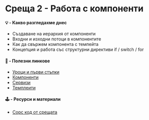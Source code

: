 # Среща 2 - Работа с компоненти
 
#### 💡 - Какво разгледахме днес
- Създаване на иерархия от компоненти
- Входни и изходни потоци в компонентите
- Как да свържем компонента с темпейта
- Концепция и работа със структурни директиви if / switch / for


#### 🔗 - Полезни линкове
- [Уроци и първи стъпки](https://angular.io/guide/routerq)
- [Компоненти](https://angular.io/guide/component-overview)
- [Сервизи](https://angular.io/guide/architecture-services)
- [Темплеити](https://angular.io/guide/template-overview)

#### 🕹️ - Ресурси и материали
- [Сорс код от срещата](./source/)